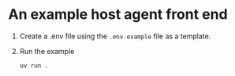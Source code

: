 # An example host agent front end


1. Create a .env file using the `.env.example` file as a template.

2. Run the example

   ```bash
   uv run .
   ```
